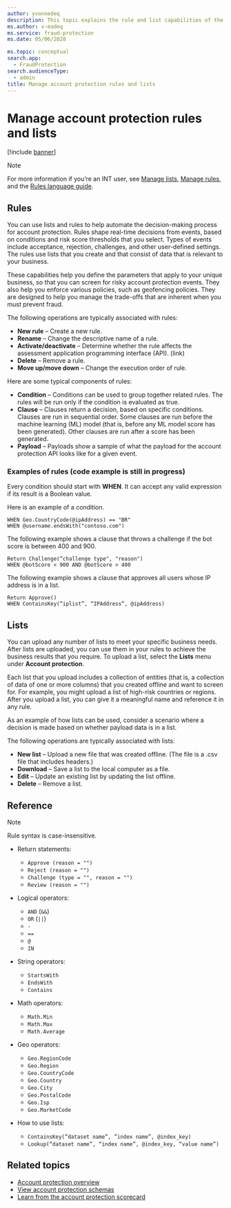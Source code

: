 ```yaml
---
author: yvonnedeq
description: This topic explains the rule and list capabilities of the account protection feature in Microsoft Dynamics 365 Fraud Protection.
ms.author: v-madeq
ms.service: fraud-protection
ms.date: 05/06/2020

ms.topic: conceptual
search.app: 
  - FraudProtection
search.audienceType:
  - admin
title: Manage account protection rules and lists
---
```


# Manage account protection rules and lists

[!include [banner](includes/preview-banner.md)]

> [!NOTE]
> For more information if you’re an INT user, see [Manage lists](lists.md), [Manage rules](rules.md), and the [Rules language guide](fpl-lang-ref.md).

## Rules

You can use lists and rules to help automate the decision-making process for account protection. Rules shape real-time decisions from events, based on conditions and risk score thresholds that you select. Types of events include acceptance, rejection, challenges, and other user-defined settings. The rules use lists that you create and that consist of data that is relevant to your business.

These capabilities help you define the parameters that apply to your unique business, so that you can screen for risky account protection events. They also help you enforce various policies, such as geofencing policies. They are designed to help you manage the trade-offs that are inherent when you must prevent fraud.

The following operations are typically associated with rules:

- **New rule** – Create a new rule.
- **Rename** – Change the descriptive name of a rule.
- **Activate/deactivate** – Determine whether the rule affects the assessment application programming interface (API). (link)
- **Delete** – Remove a rule.
- **Move up/move down** – Change the execution order of rule.

Here are some typical components of rules:

- **Condition** – Conditions can be used to group together related rules. The rules will be run only if the condition is evaluated as true.
- **Clause** – Clauses return a decision, based on specific conditions. Clauses are run in sequential order. Some clauses are run before the machine learning (ML) model (that is, before any ML model score has been generated). Other clauses are run after a score has been generated.
- **Payload** – Payloads show a sample of what the payload for the account protection API looks like for a given event.

### Examples of rules (code example is still in progress)

Every condition should start with **WHEN**. It can accept any valid expression if its result is a Boolean value.

Here is an example of a condition.

```plaintext
WHEN Geo.CountryCode(@ipAddress) == "BR"
WHEN @username.endsWith("contoso.com")
```

The following example shows a clause that throws a challenge if the bot score is between 400 and 900.

```plaintext
Return Challenge(“challenge type", "reason") 
WHEN @botScore < 900 AND @botScore > 400 
```

The following example shows a clause that approves all users whose IP address is in a list.

```plaintext
Return Approve() 
WHEN ContainsKey(“iplist”, “IPAddress”, @ipAddress)
```

## Lists 

You can upload any number of lists to meet your specific business needs. After lists are uploaded, you can use them in your rules to achieve the business results that you require. To upload a list, select the **Lists** menu under **Account protection**.

Each list that you upload includes a collection of entities (that is, a collection of data of one or more columns) that you created offline and want to screen for. For example, you might upload a list of high-risk countries or regions. After you upload a list, you can give it a meaningful name and reference it in any rule.

As an example of how lists can be used, consider a scenario where a decision is made based on whether payload data is in a list.

The following operations are typically associated with lists:

- **New list** – Upload a new file that was created offline. (The file is a .csv file that includes headers.)
- **Download** – Save a list to the local computer as a file.
- **Edit** – Update an existing list by updating the list offline.
- **Delete** – Remove a list.

## Reference

> [!NOTE]
> Rule syntax is case-insensitive.

- Return statements:

    - `Approve (reason = "")`
    - `Reject (reason = "")`
    - `Challenge (type = "", reason = "")`
    - `Review (reason = "")`

- Logical operators:

    - `AND` (`&&`)
    - `OR` (`||`)
    - `-`
    - `==`
    - `@`
    - `IN`

- String operators:

    - `StartsWith`
    - `EndsWith`
    - `Contains`

- Math operators:

    - `Math.Min`
    - `Math.Max`
    - `Math.Average`

- Geo operators:

    - `Geo.RegionCode`
    - `Geo.Region`
    - `Geo.CountryCode`
    - `Geo.Country`
    - `Geo.City`
    - `Geo.PostalCode`
    - `Geo.Isp`
    - `Geo.MarketCode`

- How to use lists:

    - `ContainsKey(“dataset name”, ”index name”, @index_key)`
    - `Lookup(“dataset name”, “index name”, @index_key, “value name”)`

## Related topics

- [Account protection overview](account-protection.md)
- [View account protection schemas](new-ap-schema.md)
- [Learn from the account protection scorecard](ap-scorecard.md)
